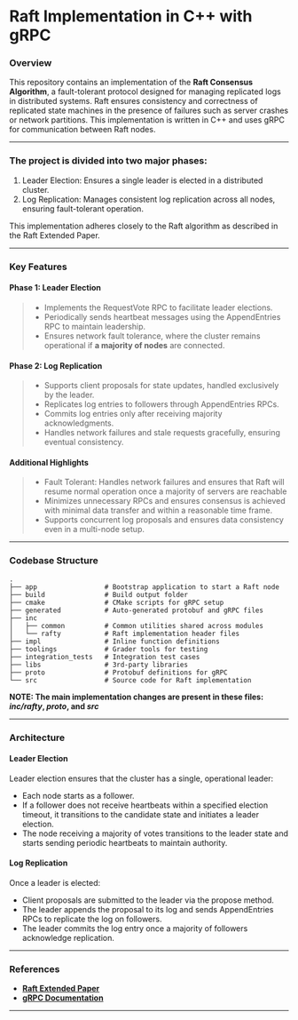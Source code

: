 # Raft Implementation in C++ with gRPC

### Overview
This repository contains an implementation of the **Raft Consensus Algorithm**, a fault-tolerant protocol designed for managing replicated logs in distributed systems. Raft ensures consistency and correctness of replicated state machines in the presence of failures such as server crashes or network partitions. This implementation is written in C++ and uses gRPC for communication between Raft nodes.

---


### The project is divided into two major phases:

1. Leader Election: Ensures a single leader is elected in a distributed cluster.
2. Log Replication: Manages consistent log replication across all nodes, ensuring fault-tolerant operation.

This implementation adheres closely to the Raft algorithm as described in the Raft Extended Paper.

---


### Key Features

#### Phase 1: Leader Election
> * Implements the RequestVote RPC to facilitate leader elections.
> * Periodically sends heartbeat messages using the AppendEntries RPC to maintain leadership.
> * Ensures network fault tolerance, where the cluster remains operational if **a majority of nodes** are connected.

#### Phase 2: Log Replication
> * Supports client proposals for state updates, handled exclusively by the leader.
> * Replicates log entries to followers through AppendEntries RPCs.
> * Commits log entries only after receiving majority acknowledgments.
> * Handles network failures and stale requests gracefully, ensuring eventual consistency.

#### Additional Highlights
> * Fault Tolerant: Handles network failures and ensures that Raft will resume normal operation once a majority of servers are reachable
> * Minimizes unnecessary RPCs and ensures consensus is achieved with minimal data transfer and within a reasonable time frame.
> * Supports concurrent log proposals and ensures data consistency even in a multi-node setup.

---

### Codebase Structure
```
.
├── app                 # Bootstrap application to start a Raft node
├── build               # Build output folder
├── cmake               # CMake scripts for gRPC setup
├── generated           # Auto-generated protobuf and gRPC files
├── inc
│   ├── common          # Common utilities shared across modules
│   └── rafty           # Raft implementation header files
├── impl                # Inline function definitions
├── toolings            # Grader tools for testing
├── integration_tests   # Integration test cases
├── libs                # 3rd-party libraries
├── proto               # Protobuf definitions for gRPC
└── src                 # Source code for Raft implementation
```
**NOTE: The main implementation changes are present in these files: ***inc/rafty***, ***proto***, and ***src*****


---

### Architecture

#### Leader Election
Leader election ensures that the cluster has a single, operational leader:
* Each node starts as a follower.
* If a follower does not receive heartbeats within a specified election timeout, it transitions to the candidate state and initiates a leader election.
* The node receiving a majority of votes transitions to the leader state and starts sending periodic heartbeats to maintain authority.

#### Log Replication
Once a leader is elected:
* Client proposals are submitted to the leader via the propose method.
* The leader appends the proposal to its log and sends AppendEntries RPCs to replicate the log on followers.
* The leader commits the log entry once a majority of followers acknowledge replication.


---

### References

* **[Raft Extended Paper](https://raft.github.io/raft.pdf)**
* **[gRPC Documentation](https://grpc.io/docs/)**

---